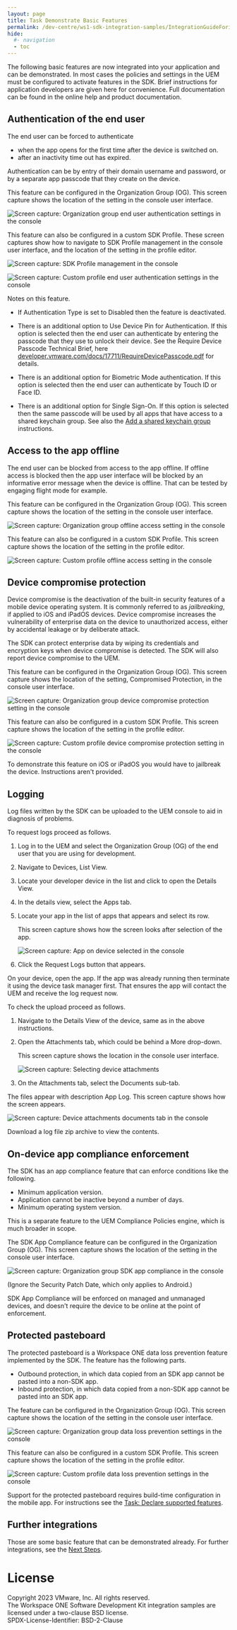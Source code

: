 ```yaml
---
layout: page
title: Task Demonstrate Basic Features
permalink: /dev-centre/ws1-sdk-integration-samples/IntegrationGuideForiOS/Guides/23BaseIntegration/
hide:
  #- navigation
  - toc
---
```


The following basic features are now integrated into your application and can be
demonstrated. In most cases the policies and settings in the UEM must be
configured to activate features in the SDK. Brief instructions for application
developers are given here for convenience. Full documentation can be found in
the online help and product documentation.

## Authentication of the end user
The end user can be forced to authenticate

-   when the app opens for the first time after the device is switched on.
-   after an inactivity time out has expired.

Authentication can be by entry of their domain username and password, or by a
separate app passcode that they create on the device.

This feature can be configured in the Organization Group (OG). This screen
capture shows the location of the setting in the console user interface.

![**Screen capture:** Organization group end user authentication settings in the console](Screen_UEM-End-User-Authentication-Settings_OG.png)

This feature can also be configured in a custom SDK Profile. These screen
captures show how to navigate to SDK Profile management in the console user
interface, and the location of the setting in the profile editor.

![**Screen capture:** SDK Profile management in the console](Screen_UEM-SDK-Profiles.png)

![**Screen capture:** Custom profile end user authentication settings in the console](Screen_UEM-End-User-Authentication-Settings_Profile.png)

Notes on this feature.

-   If Authentication Type is set to Disabled then the feature is deactivated.

-   There is an additional option to Use Device Pin for Authentication. If this
    option is selected then the end user can authenticate by entering the
    passcode that they use to unlock their device. See the Require Device
    Passcode Technical Brief, here
    [developer.vmware.com/docs/17711/RequireDevicePasscode.pdf](https://developer.vmware.com/docs/17711/RequireDevicePasscode.pdf)
    for details.

-   There is an additional option for Biometric Mode authentication. If this
    option is selected then the end user can authenticate by Touch ID or Face
    ID.

-   There is an additional option for Single Sign-On. If this option is selected
    then the same passcode will be used by all apps that have access to a shared
    keychain group. See also
    the [Add a shared keychain group](../02Task_Configure-application-properties/03Add-a-shared-keychain-group/readme.md)
    instructions.

## Access to the app offline
The end user can be blocked from access to the app offline. If offline access is
blocked then the app user interface will be blocked by an informative error
message when the device is offline. That can be tested by engaging flight mode
for example.

This feature can be configured in the Organization Group (OG). This screen
capture shows the location of the setting in the console user interface.

![**Screen capture:** Organization group offline access setting in the console](Screen_UEM-Offline-Access-Setting_OG.png)

This feature can also be configured in a custom SDK Profile. This screen capture
shows the location of the setting in the profile editor.

![**Screen capture:** Custom profile offline access setting in the console](Screen_UEM-Offline-Access-Setting_Profile.png)

## Device compromise protection
Device compromise is the deactivation of the built-in security features of a
mobile device operating system. It is commonly referred to as *jailbreaking*, if
applied to iOS and iPadOS devices. Device compromise increases the vulnerability
of enterprise data on the device to unauthorized access, either by accidental
leakage or by deliberate attack.

The SDK can protect enterprise data by wiping its credentials and encryption
keys when device compromise is detected. The SDK will also report device
compromise to the UEM.

This feature can be configured in the Organization Group (OG). This screen
capture shows the location of the setting, Compromised Protection, in the
console user interface.

![**Screen capture:** Organization group device compromise protection setting in the console](Screen_UEM-Device-Compromise-Protection-Setting_OG.png)

This feature can also be configured in a custom SDK Profile. This screen capture
shows the location of the setting in the profile editor.

![**Screen capture:** Custom profile device compromise protection setting in the console](Screen_UEM-Device-Compromise-Protection-Setting_Profile.png)

To demonstrate this feature on iOS or iPadOS you would have to jailbreak the
device. Instructions aren't provided.

## Logging
Log files written by the SDK can be uploaded to the UEM console to aid in
diagnosis of problems.

To request logs proceed as follows.

1.  Log in to the UEM and select the Organization Group (OG) of the end user
    that you are using for development.

2.  Navigate to Devices, List View.
3.  Locate your developer device in the list and click to open the Details View.
4.  In the details view, select the Apps tab.
5.  Locate your app in the list of apps that appears and select its row.

    This screen capture shows how the screen looks after selection of the app.

    ![**Screen capture:** App on device selected in the console](Screen_UEM-App-On-Device-Selected.png)

6.  Click the Request Logs button that appears.

On your device, open the app. If the app was already running then terminate it
using the device task manager first. That ensures the app will contact the UEM
and receive the log request now.

To check the upload proceed as follows.

<p class="compress-vertical" />

1.  Navigate to the Details View of the device, same as in the above
    instructions.

2.  Open the Attachments tab, which could be behind a More drop-down.

    This screen capture shows the location in the console user interface.

    ![**Screen capture:** Selecting device attachments](Screen_UEM-Selecting-Device-Attachments.png)

3.  On the Attachments tab, select the Documents sub-tab.

The files appear with description App Log. This screen capture shows how the
screen appears.

![**Screen capture:** Device attachments documents tab in the console](Screen_UEM-Device-Attachments-Documents-Tab.png)

Download a log file zip archive to view the contents.

## On-device app compliance enforcement
The SDK has an app compliance feature that can enforce conditions like the
following.

-   Minimum application version.
-   Application cannot be inactive beyond a number of days.
-   Minimum operating system version.

This is a separate feature to the UEM Compliance Policies engine, which is much
broader in scope.

The SDK App Compliance feature can be configured in the Organization Group (OG).
This screen capture shows the location of the setting in the console user
interface.

![**Screen capture:** Organization group SDK app compliance in the console](Screen_UEM-SDK-App-Compliance_OG.png)

(Ignore the Security Patch Date, which only applies to Android.)

SDK App Compliance will be enforced on managed and unmanaged devices, and
doesn't require the device to be online at the point of enforcement.

## Protected pasteboard
The protected pasteboard is a Workspace ONE data loss prevention feature
implemented by the SDK. The feature has the following parts.

<p class="compress-vertical" />

-   Outbound protection, in which data copied from an SDK app cannot be pasted
    into a non-SDK app.
-   Inbound protection, in which data copied from a non-SDK app cannot be pasted
    into an SDK app.

The feature can be configured in the Organization Group (OG). This screen
capture shows the location of the setting in the console user interface.

![**Screen capture:** Organization group data loss prevention settings in the console](Screen_UEM-Data-Loss-Prevention_OG.png)

This feature can also be configured in a custom SDK Profile. This screen capture
shows the location of the setting in the profile editor.

![**Screen capture:** Custom profile data loss prevention settings in the console](Screen_UEM-Data-Loss-Prevention_Profile.png)

Support for the protected pasteboard requires build-time configuration in the
mobile app. For instructions see the
[Task: Declare supported features](../05Task_Declare-Supported-Features/readme.md).

## Further integrations
Those are some basic feature that can be demonstrated already. For further
integrations, see the [Next Steps](../07Next-Steps/readme.md).

# License
Copyright 2023 VMware, Inc. All rights reserved.  
The Workspace ONE Software Development Kit integration samples are licensed
under a two-clause BSD license.  
SPDX-License-Identifier: BSD-2-Clause
